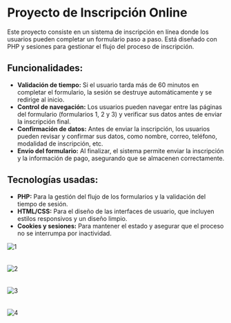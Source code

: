 # Proyecto de Inscripción Online

Este proyecto consiste en un sistema de inscripción en línea donde los usuarios pueden completar un formulario paso a paso. Está diseñado con PHP y sesiones para gestionar el flujo del proceso de inscripción.

## Funcionalidades:
- **Validación de tiempo:** Si el usuario tarda más de 60 minutos en completar el formulario, la sesión se destruye automáticamente y se redirige al inicio.
- **Control de navegación:** Los usuarios pueden navegar entre las páginas del formulario (formularios 1, 2 y 3) y verificar sus datos antes de enviar la inscripción final.
- **Confirmación de datos:** Antes de enviar la inscripción, los usuarios pueden revisar y confirmar sus datos, como nombre, correo, teléfono, modalidad de inscripción, etc.
- **Envío del formulario:** Al finalizar, el sistema permite enviar la inscripción y la información de pago, asegurando que se almacenen correctamente.
## Tecnologías usadas:
- **PHP:** Para la gestión del flujo de los formularios y la validación del tiempo de sesión.
- **HTML/CSS:** Para el diseño de las interfaces de usuario, que incluyen estilos responsivos y un diseño limpio.
- **Cookies y sesiones:** Para mantener el estado y asegurar que el proceso no se interrumpa por inactividad.

![1](https://github.com/user-attachments/assets/48441ff9-638e-462d-9459-830c5e4e1b59)
<br>
<br>
<br>
![2](https://github.com/user-attachments/assets/95378a48-f56c-4784-a3eb-640a1bc2a71d)
<br>
<br>
<br>
![3](https://github.com/user-attachments/assets/06460cd6-2887-4eca-b550-691aada67533)
<br>
<br>
<br>
![4](https://github.com/user-attachments/assets/bd377fc6-f02d-46de-96fb-e604364d9bfd)
